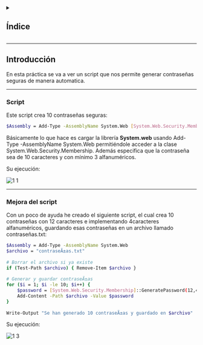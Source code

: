 <details>
  <summary><h2>Índice</h2></summary>

- [Introducción](#introducción)
- [Script](#script)
- [Mejora del script](#mejora-del-script)
  
</details>

---

## Introducción

En esta práctica se va a ver un script que nos permite generar contraseñas seguras de manera automatica.

---

### Script

Este script crea 10 contraseñas seguras:

 ```bash 
$Assembly = Add-Type -AssemblyName System.Web [System.Web.Security.Membership]::GeneratePassword (10,3)
```

Básicamente lo que hace es cargar la librería **System.web** usando Add-Type -AssemblyName System.Web permitiéndole acceder a la clase System.Web.Security.Membership.
Además especifica que la contraseña sea de 10 caracteres y con mínimo 3 alfanuméricos.

Su ejecución:

![1 1](https://github.com/user-attachments/assets/eea6fb42-82a1-4e36-aeff-2d39eda1efce)

---

### Mejora del script

Con un poco de ayuda he creado el siguiente script, el cual crea 10 contraseñas con 12 caracteres e implementando 4caracteres alfanuméricos, guardando esas contraseñas en un archivo llamado contraseñas.txt:

```bash
$Assembly = Add-Type -AssemblyName System.Web
$archivo = "contraseÃ±as.txt"
 
# Borrar el archivo si ya existe
if (Test-Path $archivo) { Remove-Item $archivo }
 
# Generar y guardar contraseÃ±as
for ($i = 1; $i -le 10; $i++) {
    $password = [System.Web.Security.Membership]::GeneratePassword(12,4)
    Add-Content -Path $archivo -Value $password
}
 
Write-Output "Se han generado 10 contraseÃ±as y guardado en $archivo"

```

Su ejecución:

![1 3](https://github.com/user-attachments/assets/6241c1ac-ef82-4ad5-b182-0108d69d0e95)









